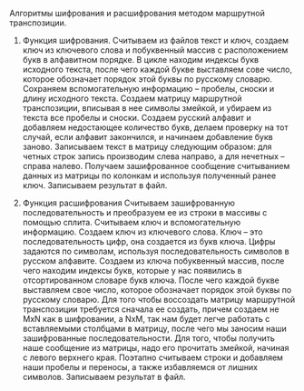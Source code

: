 Алгоритмы шифрования и расшифрования методом маршрутной транспозиции.
1.	Функция шифрования.
Считываем из файлов текст и ключ, создаем ключ из ключевого слова и побуквенный массив с расположением букв в алфавитном порядке. В цикле находим индексы букв исходного текста, после чего каждой букве выставляем сове число, которое обозначает порядок этой буквы по русскому словарю. Сохраняем вспомогательную информацию – пробелы, сноски и длину исходного текста. Создаем матрицу маршрутной транспозиции, вписывая в нее символы змейкой, и убираем из текста все пробелы и сноски. Создаем русский алфавит и добавляем недостающее количество букв, делаем проверку на тот случай, если алфавит закончился, и начинаем добавление букв заново. Записываем текст в матрицу следующим образом: для четных строк запись производим слева направо, а для нечетных – справа налево. Получаем зашифрованное сообщение считыванием данных из матрицы по колонкам и используя полученный ранее ключ. Записываем результат в файл. 

2.	Функция расшифрования
Считываем зашифрованную последовательность и преобразуем ее из строки в массивы с помощью сплита. Считываем ключ и вспомогательную информацию. Создаем ключ из ключевого слова. Ключ – это последовательность цифр, она создается из букв ключа. Цифры задаются по символам, используя последовательность символов в русском алфавите. Создаем из ключа побуквенный массив, после чего находим индексы букв, которые у нас появились в отсортированном словаре букв ключа. После чего каждой букве выставляем свое число, которое обозначает порядок этой буквы по русскому словарю. Для того чтобы воссоздать матрицу маршрутной транспозиции требуется сначала ее создать, причем создаем не MxN как в шифровании, а NxM, так нам будет легче работать с вставляемыми столбцами в матрицу, после чего мы заносим наши зашифрованные последовательности. Для того, чтобы получить наше сообщение из матрицы, надо его прочитать змейкой, начиная с левого верхнего края. Поэтапно считываем строки и добавляем наши пробелы и переносы, а также избавляемся от лишних символов. Записываем результат в файл. 
